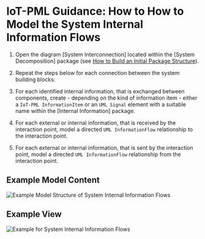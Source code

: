 # IoT-PML Guidance: How to How to Model the System Internal Information Flows


1. Open the diagram [System Interconnection] located within the [System Decomposition] package (see [How to Build an Initial Package Structure](guidances_initial-package-structure.md)).

1. Repeat the steps below for each connection between the system building blocks:

1. For each identified internal information, that is exchanged between components, create - depending on the kind of information item - either a `IoT-PML InformationItem` or an `UML Signal` element with a suitable name within the [Internal Information] package.

1. For each external or internal information, that is received by the interaction point, model a directed `UML InformationFlow` relationship to the interaction point.

1. For each external or internal information, that is sent by the interaction point, model a directed `UML InformationFlow` relationship from the interaction point.


## Example Model Content

![Example Model Structure of System Internal Information Flows](images/en-iotpml-example-componentinterconnection-modelstructure.png)


## Example View

![Example for System Internal Information Flows](images/en-iotpml-example-componentinterconnection-modelview.png)

